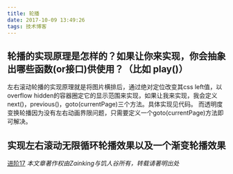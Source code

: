 ```yaml
---
title: 轮播
date: 2017-10-09 13:49:26
tags: 技术博客
---
```

## 轮播的实现原理是怎样的？如果让你来实现，你会抽象出哪些函数(or接口)供使用？（比如 play()）
左右滚动轮播的实现原理就是将图片横排后，通过绝对定位改变其css left值，以overflow hidden的容器圈定它的显示范围来实现，如果让我来实现，我会定义next()，previous()，goto(currentPage)三个方法。具体实现见代码。
而透明度变换轮播因为没有左右动画界限问题，只需要定义一个goto(currentPage)方法即可解决。
## 实现左右滚动无限循环轮播效果以及一个渐变轮播效果
[进阶17](https://github.com/Zainking/demos/tree/master/%E8%BF%9B%E9%98%B617)
*本文章著作权由Zainking与饥人谷所有，转载请著明出处*

